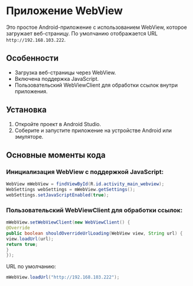 # Приложение WebView

Это простое Android-приложение с использованием WebView, которое загружает веб-страницу. По умолчанию отображается URL `http://192.168.103.222`.

## Особенности

- Загрузка веб-страницы через WebView.
- Включена поддержка JavaScript.
- Пользовательский WebViewClient для обработки ссылок внутри приложения.

## Установка

1. Откройте проект в Android Studio.
2. Соберите и запустите приложение на устройстве Android или эмуляторе.

## Основные моменты кода

### Инициализация WebView с поддержкой JavaScript:
```java
WebView mWebView = findViewById(R.id.activity_main_webview);
WebSettings webSettings = mWebView.getSettings();
webSettings.setJavaScriptEnabled(true);
```

### Пользовательский WebViewClient для обработки ссылок:
```java
mWebView.setWebViewClient(new WebViewClient() {
@Override
public boolean shouldOverrideUrlLoading(WebView view, String url) {
view.loadUrl(url);
return true;
}
});
```

URL по умолчанию:
```java
mWebView.loadUrl("http://192.168.103.222");
```
